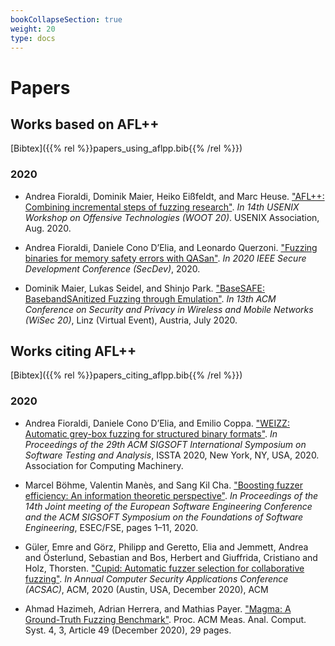 ```yaml
---
bookCollapseSection: true
weight: 20
type: docs
---
```


# Papers

## Works based on AFL++

[Bibtex]({{% rel %}}papers_using_aflpp.bib{{% /rel %}})

### 2020

+ Andrea Fioraldi, Dominik Maier, Heiko Eißfeldt, and Marc Heuse. ["AFL++: Combining incremental steps of fuzzing research"](https://aflplus.plus//papers/aflpp-woot2020.pdf). *In 14th USENIX Workshop on Offensive Technologies (WOOT 20)*. USENIX Association, Aug. 2020.

+ Andrea Fioraldi, Daniele Cono D’Elia, and Leonardo Querzoni. ["Fuzzing binaries for memory safety errors with QASan"](https://andreafioraldi.github.io/assets/qasan-secdev20.pdf). *In 2020 IEEE Secure Development Conference (SecDev)*, 2020.

+ Dominik Maier, Lukas Seidel, and Shinjo Park. ["BaseSAFE: BasebandSAnitized Fuzzing through Emulation"](https://arxiv.org/pdf/2005.07797.pdf). *In 13th ACM Conference on Security and Privacy in Wireless and Mobile Networks (WiSec 20)*, Linz (Virtual Event), Austria, July 2020.

## Works citing AFL++

[Bibtex]({{% rel %}}papers_citing_aflpp.bib{{% /rel %}})

### 2020

+ Andrea Fioraldi, Daniele Cono D’Elia, and Emilio Coppa. ["WEIZZ: Automatic grey-box fuzzing for structured binary formats"](https://andreafioraldi.github.io/assets/weizz-issta2020.pdf). *In Proceedings of the 29th ACM SIGSOFT International Symposium on Software Testing and Analysis*, ISSTA 2020, New York, NY, USA, 2020. Association for Computing Machinery.

+ Marcel Böhme, Valentin Manès, and Sang Kil Cha. ["Boosting fuzzer efficiency: An information theoretic perspective"](https://mboehme.github.io/paper/FSE20.Entropy.pdf). *In Proceedings of the 14th Joint meeting of the European Software Engineering Conference and the ACM SIGSOFT Symposium on the Foundations of Software Engineering*, ESEC/FSE, pages 1–11, 2020.

+ Güler, Emre and Görz, Philipp and Geretto, Elia and Jemmett, Andrea and Österlund, Sebastian and Bos, Herbert and Giuffrida, Cristiano and Holz, Thorsten. ["Cupid: Automatic fuzzer selection for collaborative fuzzing"](https://www.ei.ruhr-uni-bochum.de/media/emma/veroeffentlichungen/2020/09/26/ACSAC20-Cupid_TiM9H07.pdf). *In Annual Computer Security Applications Conference (ACSAC)*, ACM, 2020 (Austin, USA, December 2020), ACM

+ Ahmad Hazimeh, Adrian Herrera, and Mathias Payer. ["Magma: A Ground-Truth Fuzzing Benchmark"](https://dl.acm.org/doi/pdf/10.1145/3428334). Proc. ACM Meas. Anal. Comput. Syst. 4, 3, Article 49 (December 2020), 29 pages.
